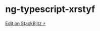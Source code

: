 # ng-typescript-xrstyf

[Edit on StackBlitz ⚡️](https://stackblitz.com/edit/udemy-ng-typescript-xrstyf)